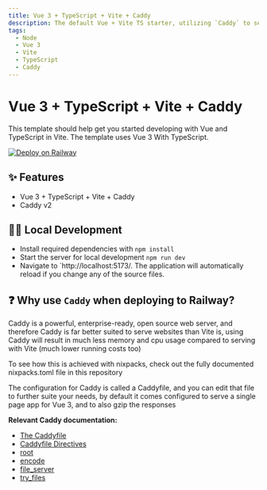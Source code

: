 ```yaml
---
title: Vue 3 + TypeScript + Vite + Caddy
description: The default Vue + Vite TS starter, utilizing `Caddy` to serve the built single page app
tags:
  - Node
  - Vue 3
  - Vite
  - TypeScript
  - Caddy
---
```


# Vue 3 + TypeScript + Vite + Caddy

This template should help get you started developing with Vue and TypeScript in Vite. The template uses Vue 3 With TypeScript.

[![Deploy on Railway](https://railway.app/button.svg)](https://railway.app/template/Qh0OAU?referralCode=ySCnWl)

## ✨ Features

- Vue 3 + TypeScript + Vite + Caddy
- Caddy v2

## 💁‍♀️ Local Development

- Install required dependencies with `npm install`
- Start the server for local development `npm run dev`
- Navigate to `http://localhost:5173/. The application will automatically reload if you change any of the source files.

## ❓ Why use `Caddy` when deploying to Railway?

Caddy is a powerful, enterprise-ready, open source web server, and therefore Caddy is far better suited to serve websites than Vite is, using Caddy will result in much less memory and cpu usage compared to serving with Vite (much lower running costs too)

To see how this is achieved with nixpacks, check out the fully documented nixpacks.toml file in this repository

The configuration for Caddy is called a Caddyfile, and you can edit that file to further suite your needs, by default it comes configured to serve a single page app for Vue 3, and to also gzip the responses

**Relevant Caddy documentation:**

- [The Caddyfile](https://caddyserver.com/docs/caddyfile)
- [Caddyfile Directives](https://caddyserver.com/docs/caddyfile/directives)
- [root](https://caddyserver.com/docs/caddyfile/directives/root)
- [encode](https://caddyserver.com/docs/caddyfile/directives/encode)
- [file_server](https://caddyserver.com/docs/caddyfile/directives/file_server)
- [try_files](https://caddyserver.com/docs/caddyfile/directives/try_files)